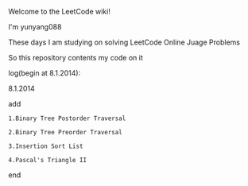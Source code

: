 Welcome to the LeetCode wiki!

I'm yunyang088 

These days I am studying on solving LeetCode Online Juage Problems 

So this repository contents my code on it 

log(begin at 8.1.2014):

8.1.2014 

add 
    
    1.Binary Tree Postorder Traversal 
    
    2.Binary Tree Preorder Traversal 
    
    3.Insertion Sort List 
    
    4.Pascal's Triangle II


end
